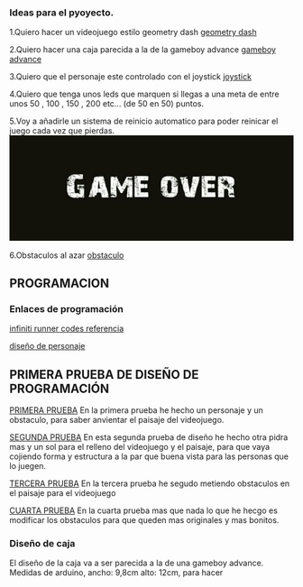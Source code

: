### Ideas para el pyoyecto.
1.Quiero hacer un videojuego estilo geometry dash [geometry dash](https://es.wikipedia.org/wiki/Geometry_Dash)

2.Quiero hacer una caja parecida a la de la gameboy advance [gameboy advance](https://www.google.com/search?q=game+boy+advance&client=ubuntu&hs=MFh&channel=fs&sxsrf=ALeKk01UeMsJCAGT5jhGnFxo53W9KIAG-g:1619511572106&source=lnms&tbm=isch&sa=X&ved=2ahUKEwjdz9vf_p3wAhUr8uAKHT-qAWsQ_AUoAXoECAEQAw&biw=1920&bih=974#imgrc=LWfirzSWrqVU-M)  

3.Quiero que el personaje este controlado con el joystick [joystick](https://www.google.com/search?q=joystick+ps3&tbm=isch&ved=2ahUKEwjL0bSK_53wAhUjgXMKHe4CCnYQ2-cCegQIABAA&oq=joystick+ps3&gs_lcp=CgNpbWcQAzICCAAyAggAMgIIADICCAAyAggAMgIIADICCAAyAggAMgIIADICCAA6BAgAEENQuSNY6jhgwTpoAHAAeACAAV-IAecCkgEBNJgBAKABAaoBC2d3cy13aXotaW1nwAEB&sclient=img&ei=bcmHYIvnJqOCzgPuhaiwBw&bih=974&biw=1920&client=ubuntu&hs=MFh#imgrc=p94-qqWHsEyNvM) 

4.Quiero que tenga unos leds que marquen si llegas a una meta de entre unos 50 , 100 , 150 , 200 etc... (de 50 en 50) puntos.

5.Voy a añadirle un sistema de reinicio automatico para poder reinicar el juego cada vez que pierdas.
![](https://github.com/reverte04/PROYECTO-VIDEOJUEGO/blob/main/gameover.jpg)

6.Obstaculos al azar [obstaculo](https://www.google.com/search?q=obstaculos+pixel+art&tbm=isch&ved=2ahUKEwiyoqyO_53wAhVRNRoKHW21BrgQ2-cCegQIABAA&oq=obstaculos+pixel+art&gs_lcp=CgNpbWcQAzoHCCMQ6gIQJzoCCAA6CAgAELEDEIMBOgUIABCxAzoECAAQQzoGCAAQCBAeOgQIABAYOgYIABAFEB5QrPQDWPLfBGDq4wRoCXAAeACAAVmIAdsRkgECMjiYAQCgAQGqAQtnd3Mtd2l6LWltZ7ABCsABAQ&sclient=img&ei=dcmHYPKTNtHqaO3qmsAL&bih=974&biw=1920&client=ubuntu&hs=MFh#imgrc=fb8nW_WR9HdaAM)

## PROGRAMACION

### Enlaces de programación
[infiniti runner codes referencia](https://github.com/MichaelReiter/OrcaJam-Game/tree/master/javascripts)

[diseño de personaje](https://www.google.com/search?q=pixel+art+low+res&tbm=isch&ved=2ahUKEwjypK31-Z3wAhVNgM4BHQ_rAaQQ2-cCegQIABAA&oq=pixel+art++low+&gs_lcp=CgNpbWcQARgAMgQIABATMgQIABATMggIABAIEB4QEzIICAAQCBAeEBMyCAgAEAgQHhATMggIABAIEB4QEzIICAAQCBAeEBMyCAgAEAgQHhATMggIABAIEB4QEzIICAAQCBAeEBM6BwgAELEDEEM6BAgAEEM6AggAUI5IWKdoYP6CAWgBcAB4AIABtwGIAdIFkgEDNi4xmAEAoAEBqgELZ3dzLXdpei1pbWfAAQE&sclient=img&ei=A8SHYLKXEs2Aur4Pj9aHoAo&bih=974&biw=1920&client=ubuntu&hs=hZ1#imgrc=1esKBastE49mTM)

## PRIMERA PRUEBA DE DISEÑO DE PROGRAMACIÓN 
[PRIMERA PRUEBA](https://github.com/reverte04/PROYECTO-VIDEOJUEGO/blob/main/primer_dise_o.ino) En la primera prueba he hecho un personaje y un obstaculo, para saber anvientar el paisaje del videojuego.

[SEGUNDA PRUEBA](https://github.com/reverte04/PROYECTO-VIDEOJUEGO/blob/main/dise_o_2.ino) En esta segunda prueba de diseño he hecho otra pidra mas y un sol para el relleno del videojuego y el paisaje, para que vaya cojiendo forma y estructura a la par que buena vista para las personas que lo juegen.

[TERCERA PRUEBA](https://github.com/reverte04/PROYECTO-VIDEOJUEGO/blob/main/dise_o_3.ino) En la tercera prueba he segudo metiendo obstaculos en el paisaje para el videojuego

[CUARTA PRUEBA](https://github.com/reverte04/PROYECTO-VIDEOJUEGO/blob/main/proyecto_4.ino) En la cuarta prueba mas que nada lo que he hecgo es modificar los obstaculos para que queden mas originales y mas bonitos.


### Diseño de caja 
El diseño de la caja va a ser parecida a la de una gameboy advance.
Medidas de arduino, ancho: 9,8cm alto: 12cm, para hacer 
